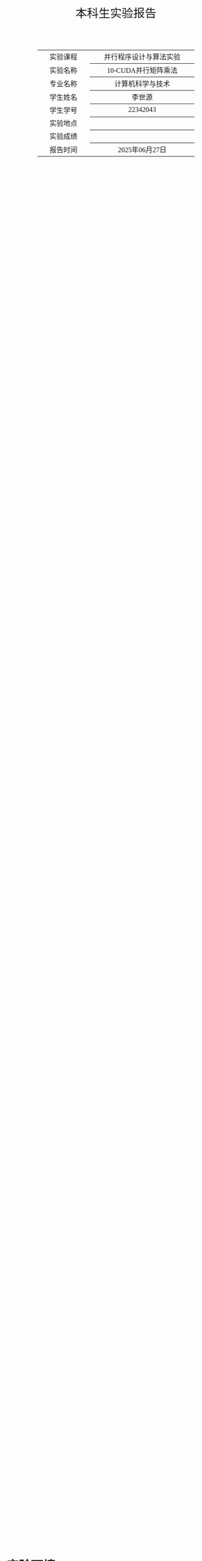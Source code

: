 <div class="cover" style="page-break-after:always;font-family:方正公文仿宋;width:100%;height:100%;border:none;margin: 0 auto;text-align:center;">
    <div style="width:50%;margin: 0 auto;height:0;padding-bottom:10%;">
        </br>
        <img src="../sysu-name.png" alt="校名" style="width:100%;"/>
    </div>
    </br></br>
    <div style="width:40%;margin: 0 auto;height:0;padding-bottom:40%;">
        <img src="../sysu.png" alt="校徽" style="width:100%;"/>
    </div>
		</br></br></br>
    <span style="font-family:华文黑体Bold;text-align:center;font-size:20pt;margin: 10pt auto;line-height:30pt;">本科生实验报告</span>
    </br>
    </br>
    <table style="border:none;text-align:center;width:72%;font-family:仿宋;font-size:14px; margin: 0 auto;">
    <tbody style="font-family:方正公文仿宋;font-size:12pt;">
        <tr style="font-weight:normal;"> 
            <td style="width:20%;text-align:center;">实验课程</td>
            <td style="width:40%;font-weight:normal;border-bottom: 1px solid;text-align:center;font-family:华文仿宋">并行程序设计与算法实验</td>
      </tr>
        <tr style="font-weight:normal;"> 
            <td style="width:20%;text-align:center;">实验名称</td>
            <td style="width:40%;font-weight:normal;border-bottom: 1px solid;text-align:center;font-family:华文仿宋">10-CUDA并行矩阵乘法</td>
      </tr>
        <tr style="font-weight:normal;"> 
            <td style="width:20%;text-align:center;">专业名称</td>
            <td style="width:40%;font-weight:normal;border-bottom: 1px solid;text-align:center;font-family:华文仿宋">计算机科学与技术</td>
      </tr>
        <tr style="font-weight:normal;"> 
            <td style="width:20%;text-align:center;">学生姓名</td>
            <td style="width:40%;font-weight:normal;border-bottom: 1px solid;text-align:center;font-family:华文仿宋">李世源</td>
      </tr>
        <tr style="font-weight:normal;"> 
            <td style="width:20%;text-align:center;">学生学号</td>
            <td style="width:40%;font-weight:normal;border-bottom: 1px solid;text-align:center;font-family:华文仿宋">22342043</td>
      </tr>
        <tr style="font-weight:normal;"> 
            <td style="width:20%;text-align:center;">实验地点</td>
            <td style="width:40%;font-weight:normal;border-bottom: 1px solid;text-align:center;font-family:华文仿宋"></td>
      </tr>
        <tr style="font-weight:normal;"> 
            <td style="width:20%;text-align:center;">实验成绩</td>
            <td style="width:40%;font-weight:normal;border-bottom: 1px solid;text-align:center;font-family:华文仿宋"></td>
      </tr>
      <tr style="font-weight:normal;"> 
            <td style="width:20%;text-align:center;">报告时间</td>
            <td style="width:40%;font-weight:normal;border-bottom: 1px solid;text-align:center;font-family:华文仿宋">2025年06月27日</td>
      </tr>
    </tbody>              
    </table>
</div>


<!-- 注释语句：导出PDF时会在这里分页，使用 Typora Newsprint 主题放大 125% -->



# 实验环境

我的测试平台环境信息如下：

|              CPU            |            GPU          | CUDA |     OS     |
|-----------------------------|-------------------------|------|------------|
| AMD Ryzen 9 7950X3D 16-Core | NVIDIA GeForce GTX 1050 | 12.9 | Arch Linux |

# 代码介绍

`Makefile` 中定义了开发、构建、测试，使用如下：

```shell
# 生成 LSP 配置文件
make dev

# 构建带符号表的程序用于 debug
make debug

# 构建程序
make release

# 单独运行程序测试
./build-release/test

# 运行全部测试
make test

# 清空已构建内容
make clean
```

使用 jupyter notebook 脚本 `draw.ipynb` 根据 `make test` 输出的结果画图，直观展示测试结果随相关参数的变化情况。实验报告中的曲线图由该脚本生成。

# 实验要求

**输入**：三个整数 `n,m,k`，其取值范围为 `[128,2048]`

**问题描述**：随机生成 $m\times n$ 的矩阵 A 及 $n\times k$ 的矩阵 B，并对这两个矩阵进行矩阵乘法运算，得到矩阵 C。

**输出**：A, B, C 三个矩阵，及矩阵计算所消耗的时间 t

**要求**：使用 CUDA 实现并行矩阵乘法，分析不同线程块大小，矩阵规模，访存方式，任务/数据划分方式，对程序性能的影响。

# 程序实现

## 实现原理

核心优化思想是如下：

1. **Tiling优化**：将大矩阵分割为小块（tile），每个线程块处理一个小块，利用共享内存减少全局内存访问
2. **共享内存使用**：每个线程块将所需的矩阵块加载到共享内存中，供块内所有线程共享访问
3. **并行计算**：利用 GPU 的线程层次结构（grid-block-thread）实现大规模并行计算
4. **内存访问优化**：通过合理的线程索引计算实现合并内存访问

## 核心代码解析

### 1. CPU参考实现 (`matrixMulCPU`)

这个函数我使用 OpenMP 加速，在 CPU 上运行作为参考，程序运行时若设置 `verify` 参数则用于验证并行计算结果。

```c
void matrixMulCPU(float *C, const float *A, const float *B, unsigned int hA,
                  unsigned int wA, unsigned int wB) {
  omp_set_num_threads(16);
  #pragma omp parallel for collapse(2) schedule(dynamic)
  for (unsigned int i = 0; i < hA; ++i)
    for (unsigned int j = 0; j < wB; ++j) {
      double sum = 0;
      for (unsigned int k = 0; k < wA; ++k) {
        double a = A[i * wA + k];
        double b = B[k * wB + j];
        sum += a * b;
      }
      C[i * wB + j] = (float)sum;
    }
}
```

### 2. CUDA核函数 (`gemmKernel`)

```c
__global__ void gemmKernel(
  float* __restrict__ A,
  float* __restrict__ B,
  float* __restrict__ C,
  sMatrixSize matrix_size
) {
  __shared__ float shareA[BLOCK_SIZE][BLOCK_SIZE];
  __shared__ float shareB[BLOCK_SIZE][BLOCK_SIZE];
  int bx = blockIdx.x;
  int by = blockIdx.y;
  int tx = threadIdx.x;
  int ty = threadIdx.y;
  int row = by * BLOCK_SIZE + ty;
  int col = bx * BLOCK_SIZE + tx;
  float temp = 0;
  for(int i = 0; i < matrix_size.uiWA/BLOCK_SIZE; ++i){
    shareA[ty][tx] = A[row*matrix_size.uiWA + (i*BLOCK_SIZE + tx)];
    shareB[ty][tx] = B[(i*BLOCK_SIZE + ty)*matrix_size.uiWB + col];
    __syncthreads();
    for(int k = 0; k < BLOCK_SIZE; ++k){
      temp += shareA[ty][k] * shareB[k][tx];
      __syncthreads();
    }
  }
  C[row*matrix_size.uiWC + col] = temp;
}
```

为了实现更简单，省去繁琐的边界判断逻辑，这里假设矩阵尺寸是一个宏定义参数 BLOCK_SIZE 的倍数。使用 `__shared__` 声明共享内存，存储矩阵块，每个线程计算输出矩阵 C 的一个元素，外层循环遍历所有需要的矩阵块，内层循环计算当前块的乘积累加，通过 `__syncthreads()` 确保块内所有线程同步，另外还通过 `__restrict__` 关键字帮助编译器优化内存访问。

### 3. 核函数调用封装 (`gemm`)

```c
void gemm(float* A, float* B, float* C, sMatrixSize &matrix_size) {
  dim3 blockDim(BLOCK_SIZE, BLOCK_SIZE);
  dim3 gridDim(
    matrix_size.uiWB / blockDim.x,
    matrix_size.uiHA / blockDim.y
  );

  gemmKernel<<<gridDim, blockDim>>>(A, B, C, matrix_size);
  checkCudaErrors(cudaDeviceSynchronize());
}
```

这个函数设置线程块和网格维度，调用核函数并同步。

### 4. 性能测试框架 (`matrixMultiply`)

```c
void matrixMultiply(int argc, char **argv, int devID, sMatrixSize &matrix_size, int method, int verify) {
  // ... 内存分配和初始化
  
  // 执行多次迭代计算平均性能
  for (int j = 0; j < nIter; j++) {
    if (method) {
      gemm(d_A, d_B, d_C, matrix_size); // 我的实现
    } else {
      // CUBLAS实现
      cublasSgemm(handle, CUBLAS_OP_N, CUBLAS_OP_N, 
                 matrix_size.uiWB, matrix_size.uiHA, matrix_size.uiWA, 
                 &alpha, d_B, matrix_size.uiWB, d_A, matrix_size.uiWA, 
                 &beta, d_C, matrix_size.uiWB);
    }
  }
  
  // ... 性能计算和验证
}
```

代码支持两种实现方法的性能比较，使用 CUDA 事件精确计时，并计算 GFLOPS。

另外，还可选验证计算结果正确性：

```cpp
if (verify) {
	// compute reference solution
	printf("Computing result using host CPU...");
	float *reference = (float *)malloc(mem_size_C);
	matrixMulCPU(reference, h_A, h_B, matrix_size.uiHA, matrix_size.uiWA,
							matrix_size.uiWB);
	printf("done.\n");

	// check result (CUBLAS)
	bool resCUBLAS = sdkCompareL2fe(reference, h_CUBLAS, size_C, 1.0e-6f);

	if (resCUBLAS != true) {
		printDiff(reference, h_CUBLAS, matrix_size.uiWC, matrix_size.uiHC, 100,
							1.0e-5f);
	}

	printf("Comparing CUBLAS Matrix Multiply with CPU results: %s\n",
				(true == resCUBLAS) ? "PASS" : "FAIL");
	
	free(reference);
}
```

# 性能测试

## 结果展示

我的实现和 CUBLAS 实现在输入矩阵规模从 `32*32` 到 `4096*4096` 下 GFLOPS 的变化情况如下所示：

| 矩阵规模(N×N) | CUBLAS GFLOPS | CUBLAS msec  | MyImpl GFLOPS | MyImpl msec  |
|---------------|---------------|--------------|---------------|--------------|
| 32×32         | 21.100        | 0.003        | 5.770         | 0.011        |
| 64×64         | 149.130       | 0.004        | 33.670        | 0.016        |
| 128×128       | 451.760       | 0.009        | 71.040        | 0.059        |
| 256×256       | 1108.280      | 0.030        | 92.520        | 0.363        |
| 512×512       | 1236.920      | 0.217        | 97.080        | 2.765        |
| 1024×1024     | 1417.030      | 1.515        | 111.300       | 19.295       |
| 2048×2048     | 1734.490      | 9.905        | 119.140       | 144.204      |
| 4096×4096     | 1795.430      | 76.549       | 123.460       | 1113.218     |


<img src="images/gflops_matrix-size.png" alt="gflops_matrix-size" style="zoom:40%;" />

## 性能分析

### 1. 对比分析

从GFLOPS指标来看：
- CUBLAS实现从32×32矩阵的21.1 GFLOPS快速增长到4096×4096矩阵的1795.43 GFLOPS，性能提升了约85倍
- 我的实现从5.77 GFLOPS增长到123.46 GFLOPS，性能提升了约21倍
- 在最小规模(32×32)时，CUBLAS性能是我的实现的3.66倍
- 在最大规模(4096×4096)时，性能差距扩大到14.54倍

从执行时间来看：
- 对于小规模矩阵(32×32到128×128)，两种实现的执行时间差异不大(微秒级)
- 从 256×256 开始，我的实现的执行时间增长明显快于 CUBLAS
- 在 4096×4096 规模时，CUBLAS 仅需 76.549 ms，而我的实现需要 1113.218ms，相差近 14.5 倍

这种差距随矩阵规模增大而扩大的现象验证了 CUBLAS 库针对大规模矩阵计算进行了高度优化，可能使用了更高效的内存访问模式(如共享内存、寄存器优化等)。我的实现可能没有充分利用GPU的并行计算能力，或者存在内存访问瓶颈。

### 2. 性能变化趋势分析

观察性能随矩阵规模的变化：
- CUBLAS性能在1024×1024规模后增长放缓，在2048×2048后趋于稳定(约1700-1800 GFLOPS)
- 我的实现性能在512×512后增长极其缓慢，基本维持在100-120 GFLOPS区间
- 两种实现在小规模时性能差距较小，随着规模增大差距显著扩大

同时，两种实现都随着矩阵规模增大，GFLOPS 提升受到限制，都逐渐达到性能上限。

## 优化方向

对我的实现，可能的优化方向有：
1. 实现分块矩阵乘法以减少全局内存访问
2. 优化线程块和网格的配置以提高GPU利用率
3. 优化对共享内存的使用来复用数据，减少全局内存访问延迟
4. 考虑使用 CUDA 的 Tensor Core 等硬件加速特性
